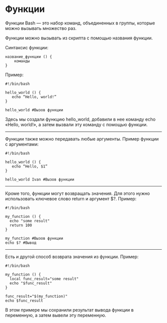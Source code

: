 # Функции

Функции Bash — это набор команд, объединенных в группы, которые можно вызывать множество раз.

Функции можно вызывать из скрипта с помощью названия функции.

Синтаксис функции:
```shell
название_функции () {
    команды
}
```

Пример:
```shell
#!/bin/bash

hello_world () {
   echo “Hello, world!”
}

hello_world #Вызов функции
```

Здесь мы создали функцию hello_world, добавили в нее команду echo «Hello, world!», а затем вызвали эту команду с помощью функции.

---

Функции также можно передавать любые аргументы. Пример функции с аргументами:
```shell
#!/bin/bash

hello_world () {
   echo “Hello, $1”
}

hello_world Ivan #Вызов функции

```
---

Кроме того, функции могут возвращать значения. Для этого нужно использовать ключевое слово return и аргумент $?. Пример:
```shell
#!/bin/bash

my_function () {
  echo "some result"
  return 100
}

my_function #Вызов функции
echo $? #Вывод
```
---

Есть и другой способ возврата значения из функции. Пример:
```shell
#!/bin/bash

my_function () {
  local func_result="some result"
  echo "$func_result"
}

func_result="$(my_function)"
echo $func_result
```

В этом примере мы сохранили результат вывода функции в переменную, а затем вывели эту переменную.